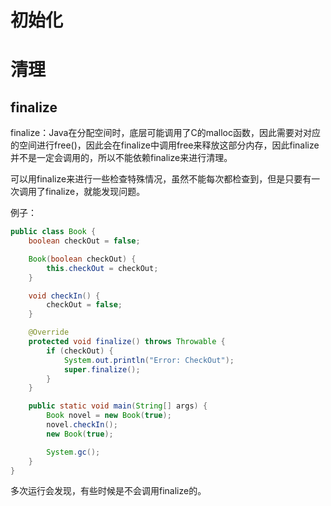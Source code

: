 # 初始化

# 清理

## finalize

finalize：Java在分配空间时，底层可能调用了C的malloc函数，因此需要对对应的空间进行free()，因此会在finalize中调用free来释放这部分内存，因此finalize并不是一定会调用的，所以不能依赖finalize来进行清理。

可以用finalize来进行一些检查特殊情况，虽然不能每次都检查到，但是只要有一次调用了finalize，就能发现问题。

例子：

```java
public class Book {
    boolean checkOut = false;

    Book(boolean checkOut) {
        this.checkOut = checkOut;
    }

    void checkIn() {
        checkOut = false;
    }

    @Override
    protected void finalize() throws Throwable {
        if (checkOut) {
            System.out.println("Error: CheckOut");
            super.finalize();
        }
    }

    public static void main(String[] args) {
        Book novel = new Book(true);
        novel.checkIn();
        new Book(true);

        System.gc();
    }
}
```

多次运行会发现，有些时候是不会调用finalize的。